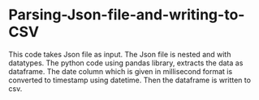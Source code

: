 # Parsing-Json-file-and-writing-to-CSV
This code takes Json file as input. The Json file is nested and with datatypes. The python code using pandas library, extracts the data as dataframe. The date column which is given in millisecond format is converted to timestamp using datetime. Then the dataframe is written to csv.
